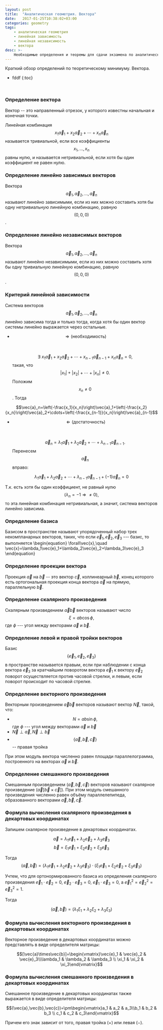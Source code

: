 ```yaml
---
layout: post
title:  "Аналитическая геометрия. Вектора"
date:   2017-01-25T10:38:02+03:00
categories: geometry 
tags: 
    - аналитическая геометрия
    - линейная зависимость
    - линейная независимость
    - вектора
desc: >-
    Необходимые определения и теоремы для сдачи экзамена по аналитической геометрии
---
```


Краткий обзор определений по теоретическому минимуму. Вектора.
<!--ed--> 
* fddf
{:toc}
<br>


### Определение вектора
Вектор -- это направленный отрезок, у которого известны начальная и конечная точки.

Линейная комбинация  $$x_1\vec{a}_1+x_2\vec{a}_2+\cdots+x_n\vec{a}_n$$ называется тривиальной, если все коэффициенты $$x_1,\ldots,x_n$$ равны нулю, и называется нетривиальной, если хотя бы один коэффициент не равен нулю.

### Определение линейно зависимых векторов
Вектора $$\vec{a}_1,\vec{a}_2,\ldots,\vec{a}_n$$ называют линейно зависимыми, если из них можно составить хотя бы одну нетривиальную линейную комбинацию, равную $$(0,0,0)$$.


### Определение линейно независимых векторов
Вектора $$\vec{a}_1,\vec{a}_2,\ldots,\vec{a}_n$$ называют линейно независимыми, если из них можно составить хотя бы одну тривиальную линейную комбинацию, равную $$(0,0,0)$$.

### Критерий линейной зависимости
Система векторов $$\vec{a}_1,\vec{a}_2,\ldots,\vec{a}_n$$ линейно зависима тогда и только тогда, когда хотя бы один вектор системы линейно выражается через остальные.
* $$\Rightarrow (\text{необходимость})$$<br><br>
$$\exists\ x_1\vec{a}_1+x_2\vec{a}_2+\cdots+x_{n-1}\vec{a}_{n-1}+x_n\vec{a}_n=0,$$  такая, что $$|x_1|+|x_2|+\cdots+|x_n|\ne0.$$ Положим $$x_{n}\ne0$$. Тогда 

$$\vec{a}_n=\left(-\frac{x_1}{x_n}\right)\vec{a}_1+\left(-\frac{x_2}{x_n}\right)\vec{a}_2+\cdots+\left(-\frac{x_{n-1}}{x_n}\right)\vec{a}_{n-1}$$   

* $$\Leftarrow (\text{достаточность})$$<br><br>
$$\vec{a}_n=\lambda_1\vec{a}_1+\lambda_2\vec{a}_2+\cdots+\lambda_{n-1}\vec{a}_{n-1}. $$ Перенесем $$\vec{a}_n$$ вправо: 

$$\lambda_1\vec{a}_1+\lambda_2\vec{a}_2+\cdots+\lambda_{n-1}\vec{a}_{n-1}+(-1)\vec{a}_n=0$$

Т.к. есть хотя бы один коэффициент, не равный нулю $$(\lambda_n=-1\Rightarrow\ne0),$$ то эта линейная комбинация нетривиальная, а значит, система векторов линейно зависима.

### Определение базиса
Базисом в пространстве называют упорядоченный набор трех некомпланарных векторов, таких, что если $\vec{e}_1,\vec{e}_2,\vec{e}_3$ --- базис, то выполняется
\begin{equation}
    \forall\vec{x},\quad \vec{x}=\lambda_1\vec{e}_1+\lambda_2\vec{e}_2+\lambda_3\vec{e}_3
\end{equation}


### Определение проекции вектора
Проекция $\vec{a}$ на $\vec{b}$ -- это вектор $\vec{с}$, коллинеарный $\vec{b}$, конец которого есть ортогональная проекция конца вектора $\vec{a}$ на прямую, параллельную $\vec{b}$.

### Определение скалярного произведения
Скалярным произведением $\vec{a}\vec{b}$ векторов называют число $$\xi=ab\cos\phi,$$ где $\phi$ --- угол между векторами $\vec{a}$ и $\vec{b}$. 

### Определение левой и правой тройки векторов
Базис $$\{\vec{e}_1,\vec{e}_2,\vec{e}_3\}$$ в пространстве называется правым, если при наблюдении с конца вектора $\vec{e}_3$ за кратчайшим поворотом вектора $\vec{e}_1$ к вектору $\vec{e}_2$ поворот осуществляется против часовой стрелки, и левым, если поворот происходит по часовой стрелке.

### Определение векторного произведения
Векторным произведением $\vec{a}\vec{b}$ векторов называют вектор $\vec{N}$, такой, что:

- $$N=ab\sin\phi,$$ где $\phi$ --- угол между векторами $\vec{a}$ и $\vec{b}$ 
- $\vec{N}\perp\vec{a}, \vec{N}\perp\vec{b}$
- $$\{\vec{a},\vec{b},\vec{c}\}$$ -- правая тройка

При этом модуль вектора численно равен площади параллелограмма, построенного на векторах $\vec{a}$ и $\vec{b}$. 

### Определение смешанного произведения
Смешанным произведением $(\vec{a},\vec{b},\vec{c})$ векторов называют скалярное произведение $(\vec{a}[\vec{b}\times\vec{c}])$. 
При этом модуль смешанного произведения численно равен объёму параллелепипеда, образованного векторами $\vec {a} ,\vec {b} ,\vec {c}$.

### Формула вычисления скалярного произведения в декартовых координатах
Запишем скалярное произведение в декартовых координатах. 

$$\vec{a}=\lambda_1\vec{e}_1+\lambda_2\vec{e}_2+\lambda_3\vec{e}_3$$
$$\vec{b}=\xi_1\vec{e}_1+\xi_2\vec{e}_2+\xi_3\vec{e}_3$$

Тогда $$(\vec{a},\vec{b})=(\lambda_1\vec{e}_1+\lambda_2\vec{e}_2+\lambda_3\vec{e}_3)\cdot(\xi_1\vec{e}_1+\xi_2\vec{e}_2+\xi_3\vec{e}_3)$$

Учтем, что для ортонормированного базиса из определения скалярного произведения $\vec{e}_1\cdot\vec{e}_2=0,$ $\vec{e}_2\cdot\vec{e}_3=0,$ $\vec{e}_1\cdot\vec{e}_3=0$, а $\vec{e}^2_1=\vec{e}^2_2=\vec{e}^2_3=1$.   

Тогда

$$(\vec{a},\vec{b})=(\lambda_1\xi_1+\lambda_2\xi_2+\lambda_3\xi_3)$$

### Формула вычисления векторного произведения в декартовых координатах
Векторное произведение в декартовых координатах можно представлять в виде определителя матрицы:

$$[\vec{a}\times\vec{b}]=\begin{vmatrix}\vec{e}_1 & \vec{e}_2 & \vec{e}_3\\\lambda_1 & \lambda_2 & \lambda_3 \\ \xi_1 & \xi_2 & \xi_3\end{vmatrix}$$

### Формула вычисления смешанного произведения в декартовых координатах
Смешанное произведение в декартовых координатах также выражается в виде определителя матрицы:

$$(\vec{a},\vec{b},\vec{c})=\pm\begin{vmatrix}a_1 & a_2 & a_3\\b_1 & b_2 & b_3 \\ c_1 & c_2 & c_3\end{vmatrix}$$

Причем его знак зависит от того, правая тройка ($+$) или левая ($-$).